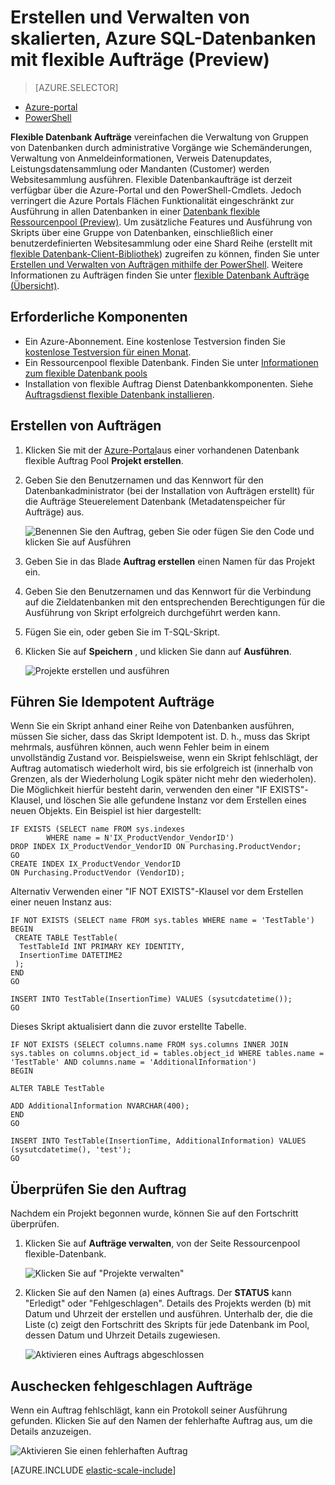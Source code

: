 <properties
    pageTitle="Erstellen und Verwalten von skalierten, flexible Aufträge mit Azure SQL-Datenbanken | Microsoft Azure"
    description="Durchgehen Sie erstellen und Verwalten eines Auftrags flexible Datenbank aus."
    services="sql-database"
    documentationCenter=""
    manager="jhubbard"
    authors="ddove"
    editor=""/>

<tags
    ms.service="sql-database"
    ms.workload="sql-database"
    ms.tgt_pltfrm="na"
    ms.devlang="na"
    ms.topic="article"
    ms.date="07/27/2016"
    ms.author="ddove"/>

# <a name="create-and-manage-scaled-out-azure-sql-databases-using-elastic-jobs-preview"></a>Erstellen und Verwalten von skalierten, Azure SQL-Datenbanken mit flexible Aufträge (Preview)

> [AZURE.SELECTOR]
- [Azure-portal](sql-database-elastic-jobs-create-and-manage.md)
- [PowerShell](sql-database-elastic-jobs-powershell.md)


**Flexible Datenbank Aufträge** vereinfachen die Verwaltung von Gruppen von Datenbanken durch administrative Vorgänge wie Schemänderungen, Verwaltung von Anmeldeinformationen, Verweis Datenupdates, Leistungsdatensammlung oder Mandanten (Customer) werden Websitesammlung ausführen. Flexible Datenbankaufträge ist derzeit verfügbar über die Azure-Portal und den PowerShell-Cmdlets. Jedoch verringert die Azure Portals Flächen Funktionalität eingeschränkt zur Ausführung in allen Datenbanken in einer [Datenbank flexible Ressourcenpool (Preview)](sql-database-elastic-pool.md). Um zusätzliche Features und Ausführung von Skripts über eine Gruppe von Datenbanken, einschließlich einer benutzerdefinierten Websitesammlung oder eine Shard Reihe (erstellt mit [flexible Datenbank-Client-Bibliothek](sql-database-elastic-scale-introduction.md)) zugreifen zu können, finden Sie unter [Erstellen und Verwalten von Aufträgen mithilfe der PowerShell](sql-database-elastic-jobs-powershell.md). Weitere Informationen zu Aufträgen finden Sie unter [flexible Datenbank Aufträge (Übersicht)](sql-database-elastic-jobs-overview.md). 

## <a name="prerequisites"></a>Erforderliche Komponenten

* Ein Azure-Abonnement. Eine kostenlose Testversion finden Sie [kostenlose Testversion für einen Monat](https://azure.microsoft.com/pricing/free-trial/).
* Ein Ressourcenpool flexible Datenbank. Finden Sie unter [Informationen zum flexible Datenbank pools](sql-database-elastic-pool.md)
* Installation von flexible Auftrag Dienst Datenbankkomponenten. Siehe [Auftragsdienst flexible Datenbank installieren](sql-database-elastic-jobs-service-installation.md).

## <a name="creating-jobs"></a>Erstellen von Aufträgen

1. Klicken Sie mit der [Azure-Portal](https://portal.azure.com)aus einer vorhandenen Datenbank flexible Auftrag Pool **Projekt erstellen**.
2. Geben Sie den Benutzernamen und das Kennwort für den Datenbankadministrator (bei der Installation von Aufträgen erstellt) für die Aufträge Steuerelement Datenbank (Metadatenspeicher für Aufträge) aus.

    ![Benennen Sie den Auftrag, geben Sie oder fügen Sie den Code und klicken Sie auf Ausführen][1]
2. Geben Sie in das Blade **Auftrag erstellen** einen Namen für das Projekt ein.
3. Geben Sie den Benutzernamen und das Kennwort für die Verbindung auf die Zieldatenbanken mit den entsprechenden Berechtigungen für die Ausführung von Skript erfolgreich durchgeführt werden kann.
4. Fügen Sie ein, oder geben Sie im T-SQL-Skript.
5. Klicken Sie auf **Speichern** , und klicken Sie dann auf **Ausführen**.

    ![Projekte erstellen und ausführen][5]

## <a name="run-idempotent-jobs"></a>Führen Sie Idempotent Aufträge

Wenn Sie ein Skript anhand einer Reihe von Datenbanken ausführen, müssen Sie sicher, dass das Skript Idempotent ist. D. h., muss das Skript mehrmals, ausführen können, auch wenn Fehler beim in einem unvollständig Zustand vor. Beispielsweise, wenn ein Skript fehlschlägt, der Auftrag automatisch wiederholt wird, bis sie erfolgreich ist (innerhalb von Grenzen, als der Wiederholung Logik später nicht mehr den wiederholen). Die Möglichkeit hierfür besteht darin, verwenden den einer "IF EXISTS"-Klausel, und löschen Sie alle gefundene Instanz vor dem Erstellen eines neuen Objekts. Ein Beispiel ist hier dargestellt:

    IF EXISTS (SELECT name FROM sys.indexes
            WHERE name = N'IX_ProductVendor_VendorID')
    DROP INDEX IX_ProductVendor_VendorID ON Purchasing.ProductVendor;
    GO
    CREATE INDEX IX_ProductVendor_VendorID
    ON Purchasing.ProductVendor (VendorID);

Alternativ Verwenden einer "IF NOT EXISTS"-Klausel vor dem Erstellen einer neuen Instanz aus:

    IF NOT EXISTS (SELECT name FROM sys.tables WHERE name = 'TestTable')
    BEGIN
     CREATE TABLE TestTable(
      TestTableId INT PRIMARY KEY IDENTITY,
      InsertionTime DATETIME2
     );
    END
    GO

    INSERT INTO TestTable(InsertionTime) VALUES (sysutcdatetime());
    GO

Dieses Skript aktualisiert dann die zuvor erstellte Tabelle.

    IF NOT EXISTS (SELECT columns.name FROM sys.columns INNER JOIN sys.tables on columns.object_id = tables.object_id WHERE tables.name = 'TestTable' AND columns.name = 'AdditionalInformation')
    BEGIN

    ALTER TABLE TestTable

    ADD AdditionalInformation NVARCHAR(400);
    END
    GO

    INSERT INTO TestTable(InsertionTime, AdditionalInformation) VALUES (sysutcdatetime(), 'test');
    GO


## <a name="checking-job-status"></a>Überprüfen Sie den Auftrag

Nachdem ein Projekt begonnen wurde, können Sie auf den Fortschritt überprüfen.

1. Klicken Sie auf **Aufträge verwalten**, von der Seite Ressourcenpool flexible-Datenbank.

    ![Klicken Sie auf "Projekte verwalten"][2]

2. Klicken Sie auf den Namen (a) eines Auftrags. Der **STATUS** kann "Erledigt" oder "Fehlgeschlagen". Details des Projekts werden (b) mit Datum und Uhrzeit der erstellen und ausführen. Unterhalb der, die die Liste (c) zeigt den Fortschritt des Skripts für jede Datenbank im Pool, dessen Datum und Uhrzeit Details zugewiesen.

    ![Aktivieren eines Auftrags abgeschlossen][3]


## <a name="checking-failed-jobs"></a>Auschecken fehlgeschlagen Aufträge

Wenn ein Auftrag fehlschlägt, kann ein Protokoll seiner Ausführung gefunden. Klicken Sie auf den Namen der fehlerhafte Auftrag aus, um die Details anzuzeigen.

![Aktivieren Sie einen fehlerhaften Auftrag][4]


[AZURE.INCLUDE [elastic-scale-include](../../includes/elastic-scale-include.md)]

<!--Image references-->
[1]: ./media/sql-database-elastic-jobs-create-and-manage/screen-1.png
[2]: ./media/sql-database-elastic-jobs-create-and-manage/click-manage-jobs.png
[3]: ./media/sql-database-elastic-jobs-create-and-manage/running-jobs.png
[4]: ./media/sql-database-elastic-jobs-create-and-manage/failed.png
[5]: ./media/sql-database-elastic-jobs-create-and-manage/screen-2.png

 
